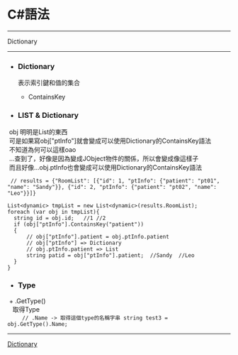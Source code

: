 
# C#語法
*****  
Dictionary  
*****  
+ ### Dictionary  
  表示索引鍵和值的集合  
  + ContainsKey  

+ ### LIST & Dictionary  
  obj 明明是List的東西  
  可是如果寫obj["ptInfo"]就會變成可以使用Dictionary的ContainsKey語法  
  不知道為何可以這樣oao  
  ...查到了，好像是因為變成JObject物件的關係，所以會變成像這樣子  
  而且好像...obj.ptInfo也會變成可以使用Dictionary的ContainsKey語法  
  ```  
  // results = {"RoomList": [{"id": 1, "ptInfo": {"patient": "pt01", "name": "Sandy"}}, {"id": 2, "ptInfo": {"patient": "pt02", "name": "Leo"}}]}
  
  List<dynamic> tmpList = new List<dynamic>(results.RoomList);
  foreach (var obj in tmpList){
    string id = obj.id;   //1 //2
    if (obj["ptInfo"].ContainsKey("patient"))
    {
        // obj["ptInfo"].patient = obj.ptInfo.patient
        // obj["ptInfo"] => Dictionary
        // obj.ptInfo.patient => List
        string patid = obj["ptInfo"].patient;  //Sandy  //Leo
    }
  }
  ```  
+ ### Type  
  + .GetType()  
    取得Type  
    ```
    // .Name -> 取得這個type的名稱字串
    string test3 = obj.GetType().Name;
    ```


*****
[Dictionary](https://msdn.microsoft.com/zh-tw/library/xfhwa508(v=vs.110).aspx)  

